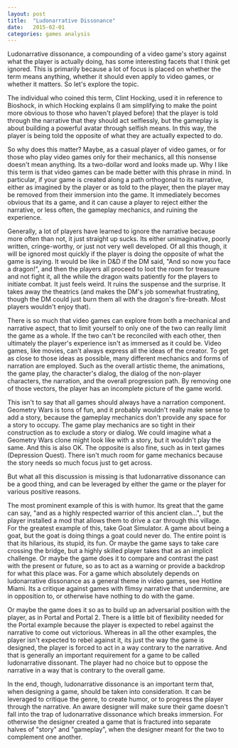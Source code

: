```yaml
---
layout: post
title:  "Ludonarrative Dissonance"
date:   2015-02-01
categories: games analysis
---
```


Ludonarrative dissonance, a compounding of a video game's story against what the player is actually doing, has some interesting facets that I think get ignored. This is primarily because a lot of focus is placed on whether the term means anything, whether it should even apply to video games, or whether it matters. So let's explore the topic.

The individual who coined this term, Clint Hocking, used it in reference to Bioshock, in which Hocking explains (I am simplifying to make the point more obvious to those who haven't played before) that the player is told through the narrative that they should act selflessly, but the gameplay is about building a powerful avatar through selfish means. In this way, the player is being told the opposite of what they are actually expected to do.

So why does this matter? Maybe, as a casual player of video games, or for those who play video games only for their mechanics, all this nonsense doesn't mean anything. Its a two-dollar word and looks made up. Why I like this term is that video games can be made better with this phrase in mind. In particular, if your game is created along a path orthogonal to its narrative, either as imagined by the player or as told to the player, then the player may be removed from their immersion into the game. It immediately becomes obvious that its a game, and it can cause a player to reject either the narrative, or less often, the gameplay mechanics, and ruining the experience.

Generally, a lot of players have learned to ignore the narrative because more often than not, it just straight up sucks. Its either unimaginative, poorly written, cringe-worthy, or just not very well developed. Of all this though, it will be ignored most quickly if the player is doing the opposite of what the game is saying. It would be like in D&D if the DM said, "And so now you face a dragon!", and then the players all proceed to loot the room for treasure and not fight it, all the while the dragon waits patiently for the players to initiate combat. It just feels weird. It ruins the suspense and the surprise. It takes away the theatrics (and makes the DM's job somewhat frustrating, though the DM could just burn them all with the dragon's fire-breath. Most players wouldn't enjoy that).

There is so much that video games can explore from both a mechanical and narrative aspect, that to limit yourself to only one of the two can really limit the game as a whole. If the two can't be reconciled with each other, then ultimately the player's experience isn't as immersed as it could be. Video games, like movies, can't always express all the ideas of the creator. To get as close to those ideas as possible, many different mechanics and forms of narration are employed. Such as the overall artistic theme, the animations, the game play, the character's dialog, the dialog of the non-player characters, the narration, and the overall progression path. By removing one of those vectors, the player has an incomplete picture of the game world.

This isn't to say that all games should always have a narration component. Geometry Wars is tons of fun, and it probably wouldn't really make sense to add a story, because the gameplay mechanics don't provide any space for a story to occupy. The game play mechanics are so tight in their construction as to exclude a story or dialog. We could imagine what a Geometry Wars clone might look like with a story, but it wouldn't play the same. And this is also OK. The opposite is also fine, such as in text games (Depression Quest). There isn't much room for game mechanics because the story needs so much focus just to get across.

But what all this discussion is missing is that ludonarrative dissonance can be a good thing, and can be leveraged by either the game or the player for various positive reasons.

The most prominent example of this is with humor. Its great that the game can say, "and as a highly respected warrior of this ancient clan...", but the player installed a mod that allows them to drive a car through this village. For the greatest example of this, take Goat Simulator. A game about being a goat, but the goat is doing things a goat could never do. The entire point is that its hilarious, its stupid, its fun. Or maybe the game says to take care crossing the bridge, but a highly skilled player takes that as an implicit challenge. Or maybe the game does it to compare and contrast the past with the present or future, so as to act as a warning or provide a backdrop for what this place was. For a game which absolutely depends on ludonarrative dissonance as a general theme in video games, see Hotline Miami. Its a critique against games with flimsy narrative that undermine, are in opposition to, or otherwise have nothing to do with the game.

Or maybe the game does it so as to build up an adversarial position with the player, as in Portal and Portal 2. There is a little bit of flexibility needed for the Portal example because the player is expected to rebel against the narrative to come out victorious. Whereas in all the other examples, the player isn't expected to rebel against it, its just the way the game is designed, the player is forced to act in a way contrary to the narrative. And that is generally an important requirement for a game to be called ludonarrative dissonant. The player had no choice but to oppose the narrative in a way that is contrary to the overall game.

In the end, though, ludonarrative dissonance is an important term that, when designing a game, should be taken into consideration. It can be leveraged to critique the genre, to create humor, or to progress the player through the narrative. An aware designer will make sure their game doesn't fall into the trap of ludonarrative dissonance which breaks immersion. For otherwise the designer created a game that is fractured into separate halves of "story" and "gameplay", when the designer meant for the two to complement one another.